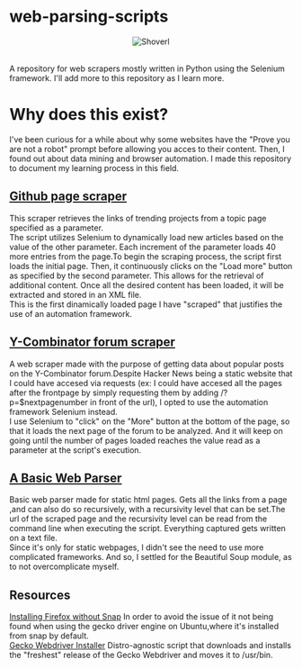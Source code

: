 # web-parsing-scripts
<p align="center">
  <img src="https://static.wikia.nocookie.net/minecraft_gamepedia/images/e/ec/Diamond_Shovel_JE3_BE3.png/revision/latest?cb=20200226194003" alt="Shoverl"/>
</p><br />
A repository for web scrapers mostly written in Python using the Selenium framework.
I'll add more to this repository as I learn more. 

# Why does this exist?
I've been curious for a while about why some websites have the "Prove you are not a robot" prompt before allowing you acces to their content. Then, I found out about data mining and browser automation. I made this repository to document my learning process in this field.

## [Github page scraper](https://github.com/lukapopovici/web-parsing-scripts/blob/main/Github_scraper.py)
This scraper retrieves the links of trending projects from a topic page specified as a parameter. <br />
The script utilizes Selenium to dynamically load new articles based on the value of the other parameter. Each increment of the parameter loads 40 more entries from the page.To begin the scraping process, the script first loads the initial page. Then, it continuously clicks on the "Load more" button as specified by the second parameter. This allows for the retrieval of additional content. Once all the desired content has been loaded, it will be extracted and stored in an XML file.<br />
This is the first dinamically loaded page I have "scraped" that justifies the use of an automation framework.

## [Y-Combinator forum scraper](https://github.com/lukapopovici/web-parsing-scripts/blob/main/Y-Combinator-Scrapper.py)
A web scraper made with the purpose of getting data about popular posts on the Y-Combinator forum.Despite Hacker News being a static website that I could have accesed via requests (ex: I could have accesed all the pages after the frontpage by simply requesting them by adding /?p=$nextpagenumber in front of the url), I opted to use the automation framework Selenium instead.
<br />I use Selenium to "click" on the "More" button at the bottom of the page, so that it loads the next page of the forum to be analyzed. And it will keep on going until the number of pages loaded reaches the value read as a parameter at the script's execution.

## [A Basic Web Parser](https://github.com/lukapopovici/web-parsing-scripts/blob/main/basic_webparser.py)
Basic web parser made for static html pages. Gets all the links from a page ,and can also do so recursively, with a recursivity level that can be set.The url of the scraped page and the recursivity level can be read from the command line when executing the script. Everything captured gets written on a text file.<br />
Since it's only for static webpages, I didn't see the need to use more complicated frameworks. And so, I settled for the Beautiful Soup module, as to not overcomplicate myself.




## Resources
[Installing Firefox without Snap](https://www.omgubuntu.co.uk/2022/04/how-to-install-firefox-deb-apt-ubuntu-22-04) In order to avoid the issue of it not being found when using the gecko driver engine on Ubuntu,where it's installed from snap by default.<br />
[Gecko Webdriver Installer](https://github.com/lukapopovici/dotfiles-and-scripts/blob/main/install_gecko.sh)
Distro-agnostic script that downloads and installs the "freshest" release of the Gecko Webdriver and moves it to /usr/bin.

